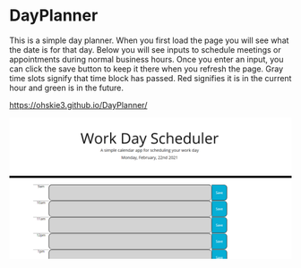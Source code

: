 # DayPlanner

This is a simple day planner. When you first load the page you will see what the date is for that day. Below you will see inputs to schedule meetings or appointments during normal business hours. Once you enter an input, you can click the save button to keep it there when you refresh the page. Gray time slots signify that time block has passed. Red signifies it is in the current hour and green is in the future. 


https://ohskie3.github.io/DayPlanner/

<img src="dayplanner.png" alt="screenshot of day planner">